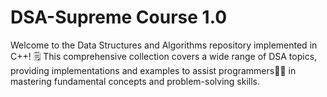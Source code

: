 # DSA-Supreme Course 1.0
Welcome to the Data Structures and Algorithms repository implemented in C++! 🗒️ This comprehensive collection covers a wide range of DSA topics, providing implementations and examples to assist programmers👩‍💻 in mastering fundamental concepts and problem-solving skills.
